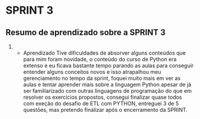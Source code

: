 # SPRINT 3

## Resumo de aprendizado sobre a SPRINT 3

1. * Aprendizado
     Tive dificuldades de absorver alguns conteúdos que para mim foram novidade, o conteúdo do curso
     de Python era extenso e eu ficava bastante tempo parando as aulas para conseguir entender alguns conceitos novos
     e isso atrapalhou meu gerenciamento no tempo da sprint, foquei muito mais em ver as aulas e tentar aprender mais
     sobre a linguagem Python apesar de já ser familiarizado com outras linguagens de programação do que em resolver
     os exercícios propostos, consegui finalizar quase todos com exeção do desafio de ETL com PYTHON, entreguei 3 de
     5 questões, mas pretendo finalizar após o encerramento da SPRINT.
 